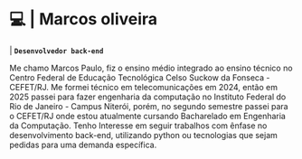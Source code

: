 # 💻 | Marcos oliveira

| **`Desenvolvedor back-end`**

Me chamo Marcos Paulo, fiz o ensino médio integrado ao ensino técnico no Centro Federal de Educação Tecnológica Celso Suckow da Fonseca - CEFET/RJ. Me formei técnico em telecomunicações em 2024, então em 2025 passei para fazer engenharia da computação no Instituto Federal do Rio de Janeiro - Campus Niterói, porém, no segundo semestre passei para o CEFET/RJ onde estou atualmente cursando Bacharelado em Engenharia da Computação. Tenho Interesse em seguir trabalhos com ênfase no desenvolvimento back-end, utilizando python ou tecnologias que sejam pedidas para uma demanda específica.
